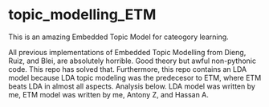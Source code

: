 # topic_modelling_ETM
This is an amazing Embedded Topic Model for cateogory learning.

All previous implementations of Embedded Topic Modelling from Dieng, Ruiz, and Blei, are absolutely horrible. Good theory but awful non-pythonic code. This repo has solved that. Furthermore, this repo contains an LDA model because LDA topic modeling was the predecesor to ETM, where ETM beats LDA in almost all aspects. Analysis below. LDA model was written by me, ETM model was written by me, Antony Z, and Hassan A. 
